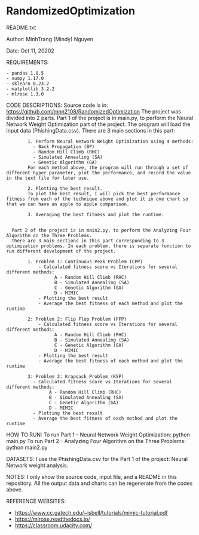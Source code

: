# RandomizedOptimization

README.txt

Author: MinhTrang (Mindy) Nguyen

Date: Oct 11, 20202


REQUIREMENTS:

    - pandas 1.0.5
    - numpy 1.17.0
    - sklearn 0.23.2
    - matplotlib 3.2.2
    - mlrose 1.3.0



CODE DESCRIPTIONS:
      Source code is in:
      https://github.com/mnn2108/RandomizedOptimization
      The project was divided into 2 parts.
      Part 1 of the project is in main.py, to perform the Neural Network Weight Optimization part of the project. The program will load the input data (PhishingData.csv).
      There are 3 main sections in this part:

            1. Perform Neural Network Weight Optimization using 4 methods:
              - Back Propagation (BP)
              - Random Hill Climb (RHC)
              - Simulated Annealing (SA)
              - Genetic Algorithm (GA)
            For each method above, the program will run through a set of different hyper parameter, plot the performance, and record the value in the text file for later use.

            2. Plotting the best result.
            To plot the best result, I will pick the best performance fitness from each of the technique above and plot it in one chart so that we can have an apple to apple comparison.

            3. Averaging the best fitness and plot the runtime.


      Part 2 of the project is in main2.py, to perform the Analyzing Four Algorithm on the Three Problems.
      There are 3 main sections in this part corresponding to 3 optimization problems. In each problem, there is separate function to run different development of the project.

            1. Problem 1: Continuous Peak Problem (CPP)
                - Calculated fitness score vs Iterations for several different methods:
                      A - Random Hill Climb (RHC)
                      B - Simulated Annealing (SA)
                      C - Genetic Algorithm (GA)
                      D - MIMIC
                - Plotting the best result
                - Average the best fitness of each method and plot the runtime

            2: Problem 2: Flip Flop Problem (FFP)
                - Calculated fitness score vs Iterations for several different methods:
                      A - Random Hill Climb (RHC)
                      B - Simulated Annealing (SA)
                      C - Genetic Algorithm (GA)
                      D - MIMIC
                - Plotting the best result
                - Average the best fitness of each method and plot the runtime

            3: Problem 3: Krapsack Problem (KSP)
              - Calculated fitness score vs Iterations for several different methods:
                    A - Random Hill Climb (RHC)
                    B - Simulated Annealing (SA)
                    C - Genetic Algorithm (GA)
                    D - MIMIC
              - Plotting the best result
              - Average the best fitness of each method and plot the runtime


HOW TO RUN:
To run Part 1 - Neural Network Weight Optimization: python main.py
To run Part 2 - Analyzing Four Algorithm on the Three Problems: python main2.py


DATASETS:
I use the PhishingData.csv for the Part 1 of the project: Neural Network weight analysis.


NOTES:
I only show the source code, input file, and a README in this repository.
All the output data and charts can be regenerate from the codes above.



REFERENCE WEBSITES:
-	https://www.cc.gatech.edu/~isbell/tutorials/mimic-tutorial.pdf
-	https://mlrose.readthedocs.io/
-	https://classroom.udacity.com/

